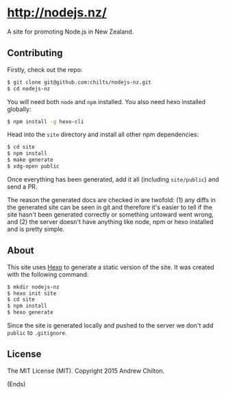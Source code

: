 # http://nodejs.nz/

A site for promoting Node.js in New Zealand.

## Contributing ##

Firstly, check out the repo:

```sh
$ git clone git@github.com:chilts/nodejs-nz.git
$ cd nodejs-nz
```

You will need both `node` and `npm` installed. You also need hexo installed globally:

```sh
$ npm install -g hexo-cli
```

Head into the `site` directory and install all other npm dependencies:

```sh
$ cd site
$ npm install
$ make generate
$ xdg-open public
```

Once everything has been generated, add it all (including `site/public`) and send a PR.

The reason the generated docs are checked in are twofold: (1) any diffs in the generated site can be seen in git and
therefore it's easier to tell if the site hasn't been generated correctly or something untoward went wrong, and (2) the
server doesn't have anything like node, npm or hexo installed and is pretty simple.

## About ##

This site uses [Hexo](http://hexo.io/) to generate a static version of the site. It was created with the following
command:

```sh
$ mkdir nodejs-nz
$ hexo init site
$ cd site
$ npm install
$ hexo generate
```

Since the site is generated locally and pushed to the server we don't add `public` to `.gitignore`.

## License ##

The MIT License (MIT). Copyright 2015 Andrew Chilton.

(Ends)
